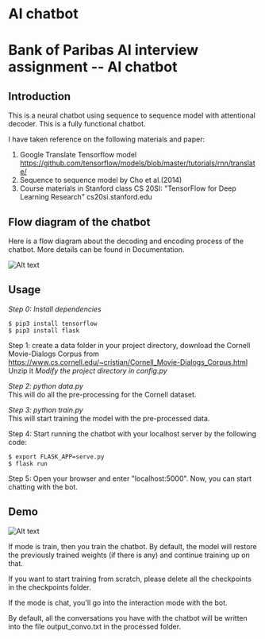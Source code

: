 # AI chatbot
<h1>Bank of Paribas AI interview assignment -- AI chatbot</h1>
<h2>Introduction</h2>

This is a neural chatbot using sequence to sequence model with attentional decoder. This is a fully functional chatbot.

I have taken reference on the following materials and paper:

1. Google Translate Tensorflow model https://github.com/tensorflow/models/blob/master/tutorials/rnn/translate/
2. Sequence to sequence model by Cho et al.(2014)
3. Course materials in Stanford class CS 20SI: "TensorFlow for Deep Learning Research" cs20si.stanford.edu




<h2>Flow diagram of the chatbot</h2>
Here is a flow diagram about the decoding and encoding process of the chatbot. More details can be found in Documentation.

![Alt text](https://user-images.githubusercontent.com/13085362/32421261-8764c4e0-c2d1-11e7-9b0f-5cd27a7a3f44.png)






<h2>Usage</h2>


*Step 0: Install dependencies*
```
$ pip3 install tensorflow
$ pip3 install flask
```

Step 1: create a data folder in your project directory, download
the Cornell Movie-Dialogs Corpus from
https://www.cs.cornell.edu/~cristian/Cornell_Movie-Dialogs_Corpus.html
Unzip it
*Modify the project directory in config.py*

*Step 2: python data.py*
<br>This will do all the pre-processing for the Cornell dataset.

*Step 3: python train.py*
<br>This will start training the model with the pre-processed data.

Step 4:
Start running the chatbot with your localhost server by the following code:
```
$ export FLASK_APP=serve.py
$ flask run
```
Step 5:
Open your browser and enter "localhost:5000". Now, you can start chatting with the bot.

<h2> Demo </h2>


![Alt text](https://user-images.githubusercontent.com/13085362/32421405-3af3280c-c2d3-11e7-99c0-c7281c8bc44d.png)














If mode is train, then you train the chatbot. By default, the model will
restore the previously trained weights (if there is any) and continue
training up on that.

If you want to start training from scratch, please delete all the checkpoints
in the checkpoints folder.

If the mode is chat, you'll go into the interaction mode with the bot.

By default, all the conversations you have with the chatbot will be written
into the file output_convo.txt in the processed folder.

>>>>>>>
